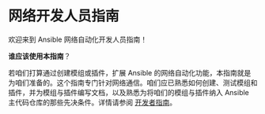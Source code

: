 # 网络开发人员指南


欢迎来到 Ansible 网络自动化开发人员指南！

**谁应该使用本指南**？

若咱们打算通过创建模组或插件，扩展 Ansible 的网络自动化功能，本指南就是为咱们准备的。这个指南专门针对网络通信。咱们应已熟悉如何创建、测试模组和插件，并为模组与插件编写文档，以及熟悉为将咱们的模组与插件纳入 Ansible 主代码仓库的那些先决条件。详情请参阅 [开发者指南](./developer_guide.md)。
